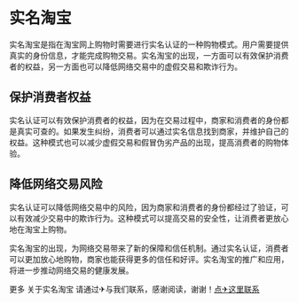 # 实名淘宝

实名淘宝是指在淘宝网上购物时需要进行实名认证的一种购物模式。用户需要提供真实的身份信息，才能完成购物交易。实名淘宝的出现，一方面可以有效保护消费者的权益，另一方面也可以降低网络交易中的虚假交易和欺诈行为。

## 保护消费者权益

实名认证可以有效保护消费者的权益，因为在交易过程中，商家和消费者的身份都是真实可查的。如果发生纠纷，消费者可以通过实名信息找到商家，并维护自己的权益。这种模式也可以减少虚假交易和假冒伪劣产品的出现，提高消费者的购物体验。

## 降低网络交易风险

实名认证可以降低网络交易中的风险，因为商家和消费者的身份都经过了验证，可以有效减少交易中的欺诈行为。这种模式可以提高交易的安全性，让消费者更放心地在淘宝上购物。

实名淘宝的出现，为网络交易带来了新的保障和信任机制。通过实名认证，消费者可以更加放心地购物，商家也能获得更多的信任和好评。实名淘宝的推广和应用，将进一步推动网络交易的健康发展。

更多 关于实名淘宝 请通过✈与我们联系，感谢阅读，谢谢！[点✈这里联系](https://sms.k02.cc)